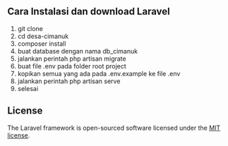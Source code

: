 ## Cara Instalasi  dan download Laravel
1. git clone
2. cd desa-cimanuk
3. composer install
4. buat database dengan nama db_cimanuk
5. jalankan perintah php artisan migrate
6. buat file .env pada folder root project
7. kopikan semua yang ada pada .env.example ke file .env
8. jalankan perintah php artisan serve
9. selesai

## License
The Laravel framework is open-sourced software licensed under the [MIT license](https://opensource.org/licenses/MIT).

